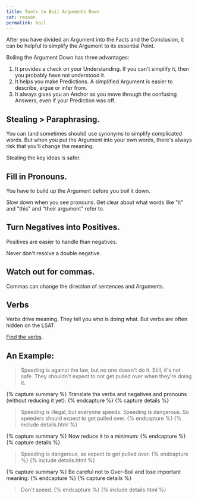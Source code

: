 ```yaml
---
title: Tools to Boil Arguments Down
cat: reason
permalink: boil
---
```


After you have divided an Argument into the Facts and the Conclusion, it can be helpful to simplify the Argument to its essential Point.

Boiling the Argument Down has three advantages:

1. It provides a check on your Understanding. If you can't simplify it, then you probably have not understood it.
1. It helps you make Predictions. A simplified Argument is easier to describe, argue or infer from.
1. It always gives you an Anchor as you move through the confusing Answers, even if your Prediction was off.

## Stealing > Paraphrasing.

You can (and sometimes should) use synonyms to simplify complicated words. But when you put the Argument into your own words, there's always risk that you'll change the meaning.

Stealing the key ideas is safer.

## Fill in Pronouns.

You have to build up the Argument before you boil it down.

Slow down when you see pronouns. Get clear about what words like "it" and "this" and "their argument" refer to.

## Turn Negatives into Positives.

Positives are easier to handle than negatives.

Never don't resolve a double negative.

## Watch out for commas.

Commas can change the direction of sentences and Arguments.

## Verbs

Verbs drive meaning. They tell you who is doing what. But verbs are often hidden on the LSAT.

[Find the verbs](verbs.html).

## An Example:

> Speeding is against the law, but no one doesn't do it. Still, it's not safe. They shouldn't expect to not get pulled over when they're doing it.

{% capture summary %}
Translate the verbs and negatives and pronouns (without reducing it yet):
{% endcapture %}
{% capture details %}
> Speeding is illegal, but everyone speeds. Speeding is dangerous. So speeders should expect to get pulled over.
{% endcapture %}
{% include details.html %}

{% capture summary %}
Now reduce it to a minimum:
{% endcapture %}
{% capture details %}
> Speeding is dangerous, so expect to get pulled over.
{% endcapture %}
{% include details.html %}

{% capture summary %}
Be careful not to Over-Boil and lose important meaning:
{% endcapture %}
{% capture details %}
> Don't speed.
{% endcapture %}
{% include details.html %}

